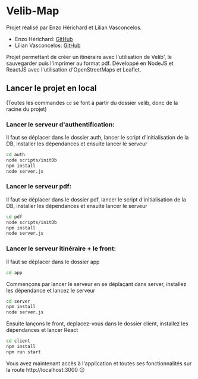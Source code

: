 # Velib-Map
Projet réalisé par Enzo Hérichard et Lilian Vasconcelos.
- Enzo Hérichard: [GitHub](https://github.com/EnzoHerichard)
- Lilian Vasconcelos: [GitHub](https://github.com/Lvscls)

Projet permettant de créer un itinéraire avec l'utilisation de Velib', le sauvegarder puis l'imprimer au format pdf. Développé en NodeJS et ReactJS avec l'utilisation d'OpenStreetMaps et Leaflet.

## Lancer le projet en local

(Toutes les commandes `cd` se font à partir du dossier velib, donc de la racine du projet)

### Lancer le serveur d'authentification:

Il faut se déplacer dans le dossier auth, lancer le script d'initialisation de la DB, installer les dépendances et ensuite lancer le serveur

```bash
cd auth
node scripts/initDb
npm install
node server.js
```

### Lancer le serveur pdf:

Il faut se déplacer dans le dossier pdf, lancer le script d'initialisation de la DB, installer les dépendances et ensuite lancer le serveur

```bash
cd pdf
node scripts/initDb
npm install
node server.js
```

### Lancer le serveur itinéraire + le front:

Il faut se déplacer dans le dossier app

```bash
cd app
```

Commençons par lancer le serveur en se déplaçant dans server, installez les dépendance et lancez le serveur

```bash
cd server
npm install
node server.js
```

Ensuite lançons le front, deplacez-vous dans le dossier client, installez les dépendances et lancer React

```bash
cd client
npm install
npm run start
```

Vous avez maintenant accès à l'application et toutes ses fonctionnalités sur la route http://localhost:3000 😉
